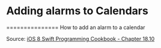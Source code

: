 # Adding alarms to Calendars
===============
How to add an alarm to a calendar


Source: [iOS 8 Swift Programming Cookbook - Chapter 18.10](http://goo.gl/pvRtI8)
